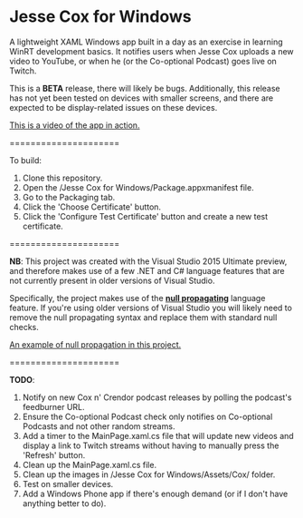 Jesse Cox for Windows
=====================

A lightweight XAML Windows app built in a day as an exercise in learning WinRT development basics. It notifies users when Jesse Cox uploads a new video to YouTube, or when he (or the Co-optional Podcast) goes live on Twitch. 

This is a **BETA** release, there will likely be bugs. Additionally, this release has not yet been tested on devices with smaller screens, and there are expected to be display-related issues on these devices.

[This is a video of the app in action.](https://www.youtube.com/watch?v=-iNRvat2QBA)

=====================

To build:

1. Clone this repository.
2. Open the /Jesse Cox for Windows/Package.appxmanifest file.
3. Go to the Packaging tab. 
4. Click the 'Choose Certificate' button.
5. Click the 'Configure Test Certificate' button and create a new test certificate.

=====================

**NB**: This project was created with the Visual Studio 2015 Ultimate preview, and therefore makes use of a few .NET and C# language features that are not currently present in older versions of Visual Studio.

Specifically, the project makes use of the **[null propagating](https://roslyn.codeplex.com/discussions/540883)** language feature. If you're using older versions of Visual Studio you will likely need to remove the null propagating syntax and replace them with standard null checks. 

[An example of null propagation in this project.](https://github.com/asyncwords/Jesse-Cox-for-Windows/blob/master/Background%20Tasks/SourceCheckerTask.cs#L78)

=====================

**TODO**:

1. Notify on new Cox n' Crendor podcast releases by polling the podcast's feedburner URL.
2. Ensure the Co-optional Podcast check only notifies on Co-optional Podcasts and not other random streams.
3. Add a timer to the MainPage.xaml.cs file that will update new videos and display a link to Twitch streams without having to manually press the 'Refresh' button.
4. Clean up the MainPage.xaml.cs file.
5. Clean up the images in /Jesse Cox for Windows/Assets/Cox/ folder.
6. Test on smaller devices.
7. Add a Windows Phone app if there's enough demand (or if I don't have anything better to do).